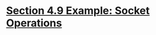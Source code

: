 # [Section 4.9 Example: Socket Operations](https://cisco.github.io/ChezScheme/csug9.5/foreign.html#./foreign:h9)
